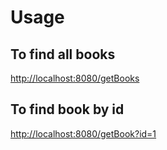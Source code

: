 <h1>Usage</h1>
<h2>To find all books</h2>
<a href="http://localhost:8080/getBooks">http://localhost:8080/getBooks</a>
<br>
<h2>To find book by id</h2>
<a href="http://localhost:8080/getBook?id=1">http://localhost:8080/getBook?id=1</a>
